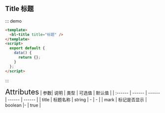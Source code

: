## Title 标题

::: demo

```html
<template>
  <bl-title title="标题" />
</template>
<script>
  export default {
    data() {
      return {};
    }
  };
</script>
```

:::

<font size=5>Attributes</font>
| 参数| 说明 | 类型 | 可选值 | 默认值 |
| :------ | ------ | ------ | ------ | ------ |
| title | 标题名称 | string | - | - |
| mark | 标记是否显示 | boolean |- | true |
